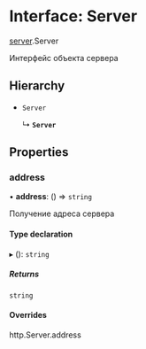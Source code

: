 # Interface: Server

[server](../modules/server.md).Server

Интерфейс объекта сервера

## Hierarchy

- `Server`

  ↳ **`Server`**

## Properties

### address

• **address**: () => `string`

Получение адреса сервера

#### Type declaration

▸ (): `string`

##### Returns

`string`

#### Overrides

http.Server.address
